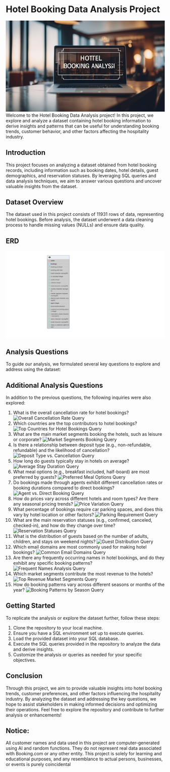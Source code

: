 # Hotel Booking Data Analysis Project
 ![Banner Image](https://github.com/nazims-flow/Hotel-Booking-Data-Analysis-Project/blob/main/booking_banner.png)
 Welcome to the Hotel Booking Data Analysis project! In this project, we explore and analyze a
 dataset containing hotel booking information to derive insights and patterns that can be useful
 for understanding booking trends, customer behavior, and other factors affecting the hospitality
 industry.
 ## Introduction
 This project focuses on analyzing a dataset obtained from hotel booking records, including
 information such as booking dates, hotel details, guest demographics, and reservation statuses.
 By leveraging SQL queries and data analysis techniques, we aim to answer various questions
 and uncover valuable insights from the dataset.
 ## Dataset Overview
 The dataset used in this project consists of 11931 rows of data, representing hotel
 bookings. Before analysis, the dataset underwent a data cleaning process to handle missing
 values (NULLs) and ensure data quality.
 ## ERD
 ![ERD](https://github.com/nazims-flow/Hotel-Booking-Data-Analysis-Project/blob/main/ERD_bookings.png)
 ## Analysis Questions
 To guide our analysis, we formulated several key questions to explore and address using the
 dataset:
 ## Additional Analysis Questions
In addition to the previous questions, the following inquiries were also explored:
 1. What is the overall cancellation rate for hotel bookings?
 ![Overall Cancellation Rate Query](insert_image_link_here)
 2. Which countries are the top contributors to hotel bookings?
 ![Top Countries for Hotel Bookings Query](insert_image_link_here)
 3. What are the main market segments booking the hotels, such as leisure or corporate?
 ![Market Segments Booking Query](insert_image_link_here)
 4. Is there a relationship between deposit type (e.g., non-refundable, refundable) and the
 likelihood of cancellation?
 ![Deposit Type vs. Cancellation Query](insert_image_link_here)
 5. How long do guests typically stay in hotels on average?
 ![Average Stay Duration Query](insert_image_link_here)
 6. What meal options (e.g., breakfast included, half-board) are most preferred by guests?
 ![Preferred Meal Options Query](insert_image_link_here)
 7. Do bookings made through agents exhibit different cancellation rates or booking durations
 compared to direct bookings?
 ![Agent vs. Direct Booking Query](insert_image_link_here)
 8. How do prices vary across different hotels and room types? Are there any seasonal pricing
 trends?
 ![Price Variation Query](insert_image_link_here)
 9. What percentage of bookings require car parking spaces, and does this vary by hotel location
 or other factors?
 ![Parking Requirement Query](insert_image_link_here)
 10. What are the main reservation statuses (e.g., confirmed, canceled, checked-in), and how do
 they change over time?
 ![Reservation Statuses Query](insert_image_link_here)
 11. What is the distribution of guests based on the number of adults, children, and stays on
 weekend nights?
 ![Guest Distribution Query](insert_image_link_here)
 12. Which email domains are most commonly used for making hotel bookings?
 ![Common Email Domains Query](insert_image_link_here)
13. Are there any frequently occurring names in hotel bookings, and do they exhibit any specific
 booking patterns?
 ![Frequent Names Analysis Query](insert_image_link_here)
 14. Which market segments contribute the most revenue to the hotels?
 ![Top Revenue Market Segments Query](insert_image_link_here)
 15. How do booking patterns vary across different seasons or months of the year?
 ![Booking Patterns by Season Query](insert_image_link_here)
 ## Getting Started
 To replicate the analysis or explore the dataset further, follow these steps:
 1. Clone the repository to your local machine.
 2. Ensure you have a SQL environment set up to execute queries.
 3. Load the provided dataset into your SQL database.
 4. Execute the SQL queries provided in the repository to analyze the data and derive insights.
 5. Customize the analysis or queries as needed for your specific objectives.
 ## Conclusion
 Through this project, we aim to provide valuable insights into hotel booking trends, customer
 preferences, and other factors influencing the hospitality industry. By analyzing the dataset and
 addressing the key questions, we hope to assist stakeholders in making informed decisions and
 optimizing their operations.
 Feel free to explore the repository and contribute to further analysis or enhancements!
 ## Notice:
 All customer names and data used in this project are computer-generated using AI and random
 functions. They do not represent real data associated with Booking.com or any other entity. This
project is solely for learning and educational purposes, and any resemblance to actual persons,
 businesses, or events is purely coincidental
